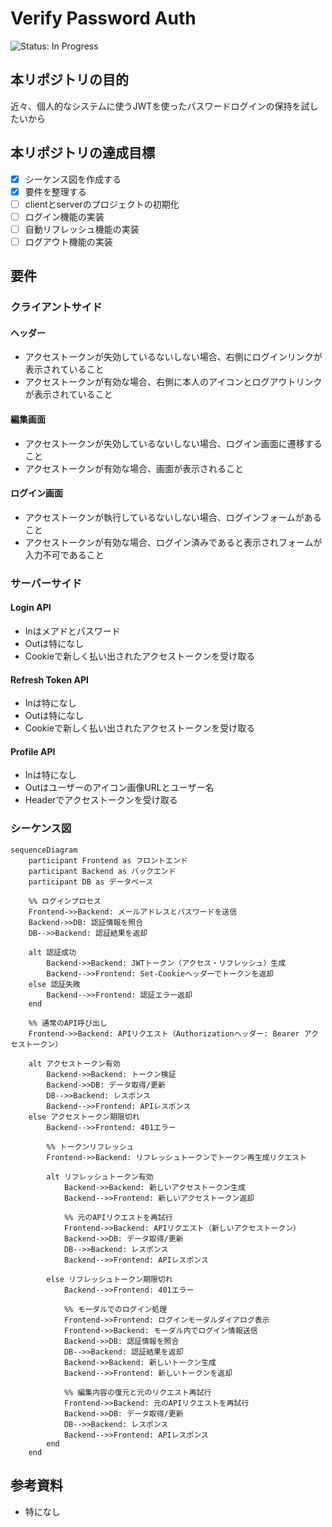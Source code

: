 # Verify Password Auth
<!-- ![Status: ToDo](https://flat.badgen.net/static/Status/ToDo/red) -->
![Status: In Progress](https://flat.badgen.net/static/Status/In%20Progress/yellow)
<!-- ![Status: Done](https://flat.badgen.net/static/Status/Done/green) -->

## 本リポジトリの目的
近々、個人的なシステムに使うJWTを使ったパスワードログインの保持を試したいから

## 本リポジトリの達成目標
- [x] シーケンス図を作成する
- [x] 要件を整理する
- [ ] clientとserverのプロジェクトの初期化
- [ ] ログイン機能の実装
- [ ] 自動リフレッシュ機能の実装
- [ ] ログアウト機能の実装

## 要件
### クライアントサイド
#### ヘッダー
- アクセストークンが失効しているないしない場合、右側にログインリンクが表示されていること
- アクセストークンが有効な場合、右側に本人のアイコンとログアウトリンクが表示されていること

#### 編集画面
- アクセストークンが失効しているないしない場合、ログイン画面に遷移すること
- アクセストークンが有効な場合、画面が表示されること

#### ログイン画面
- アクセストークンが執行しているないしない場合、ログインフォームがあること
- アクセストークンが有効な場合、ログイン済みであると表示されフォームが入力不可であること

### サーバーサイド
#### Login API
- Inはメアドとパスワード
- Outは特になし
- Cookieで新しく払い出されたアクセストークンを受け取る

#### Refresh Token API
- Inは特になし
- Outは特になし
- Cookieで新しく払い出されたアクセストークンを受け取る

#### Profile API
- Inは特になし
- Outはユーザーのアイコン画像URLとユーザー名
- Headerでアクセストークンを受け取る

### シーケンス図
``` mermaid
sequenceDiagram
    participant Frontend as フロントエンド
    participant Backend as バックエンド
    participant DB as データベース
    
    %% ログインプロセス
    Frontend->>Backend: メールアドレスとパスワードを送信
    Backend->>DB: 認証情報を照合
    DB-->>Backend: 認証結果を返却
    
    alt 認証成功
        Backend->>Backend: JWTトークン（アクセス・リフレッシュ）生成
        Backend-->>Frontend: Set-Cookieヘッダーでトークンを返却
    else 認証失敗
        Backend-->>Frontend: 認証エラー返却
    end
    
    %% 通常のAPI呼び出し
    Frontend->>Backend: APIリクエスト（Authorizationヘッダー: Bearer アクセストークン）
    
    alt アクセストークン有効
        Backend->>Backend: トークン検証
        Backend->>DB: データ取得/更新
        DB-->>Backend: レスポンス
        Backend-->>Frontend: APIレスポンス
    else アクセストークン期限切れ
        Backend-->>Frontend: 401エラー
        
        %% トークンリフレッシュ
        Frontend->>Backend: リフレッシュトークンでトークン再生成リクエスト
        
        alt リフレッシュトークン有効
            Backend->>Backend: 新しいアクセストークン生成
            Backend-->>Frontend: 新しいアクセストークン返却
            
            %% 元のAPIリクエストを再試行
            Frontend->>Backend: APIリクエスト（新しいアクセストークン）
            Backend->>DB: データ取得/更新
            DB-->>Backend: レスポンス
            Backend-->>Frontend: APIレスポンス

        else リフレッシュトークン期限切れ
            Backend-->>Frontend: 401エラー
            
            %% モーダルでのログイン処理
            Frontend->>Frontend: ログインモーダルダイアログ表示
            Frontend->>Backend: モーダル内でログイン情報送信
            Backend->>DB: 認証情報を照合
            DB-->>Backend: 認証結果を返却
            Backend->>Backend: 新しいトークン生成
            Backend-->>Frontend: 新しいトークンを返却
            
            %% 編集内容の復元と元のリクエスト再試行
            Frontend->>Backend: 元のAPIリクエストを再試行
            Backend->>DB: データ取得/更新
            DB-->>Backend: レスポンス
            Backend-->>Frontend: APIレスポンス
        end
    end
```

## 参考資料
- 特になし
